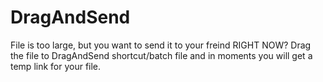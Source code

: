 # DragAndSend
File is too large, but you want to send it to your freind RIGHT NOW? Drag the file to DragAndSend shortcut/batch file and in moments you will get a temp link for your file.
